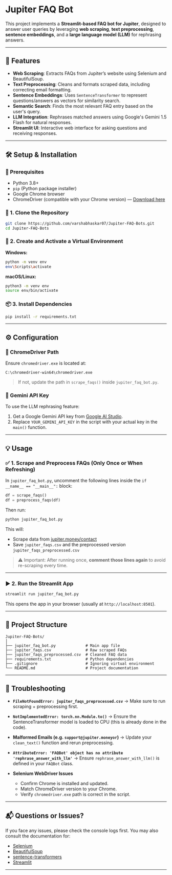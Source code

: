 # Jupiter FAQ Bot

This project implements a **Streamlit-based FAQ bot for Jupiter**, designed to answer user queries by leveraging **web scraping**, **text preprocessing**, **sentence embeddings**, and a **large language model (LLM)** for rephrasing answers.

---

## 🚀 Features

- **Web Scraping**: Extracts FAQs from Jupiter’s website using Selenium and BeautifulSoup.
- **Text Preprocessing**: Cleans and formats scraped data, including correcting email formatting.
- **Sentence Embeddings**: Uses `SentenceTransformer` to represent questions/answers as vectors for similarity search.
- **Semantic Search**: Finds the most relevant FAQ entry based on the user's query.
- **LLM Integration**: Rephrases matched answers using Google's Gemini 1.5 Flash for natural responses.
- **Streamlit UI**: Interactive web interface for asking questions and receiving responses.

---

## 🛠️ Setup & Installation

### 🔗 Prerequisites
- Python 3.8+
- `pip` (Python package installer)
- Google Chrome browser
- ChromeDriver (compatible with your Chrome version) — [Download here](https://chromedriver.chromium.org/downloads)

### 🧾 1. Clone the Repository
```bash
git clone https://github.com/varshabhaskar07/Jupiter-FAQ-Bots.git
cd Jupiter-FAQ-Bots
````

### 🧪 2. Create and Activate a Virtual Environment

**Windows:**

```bash
python -m venv env
env\Scripts\activate
```

**macOS/Linux:**

```bash
python3 -m venv env
source env/bin/activate
```

### 📦 3. Install Dependencies

```bash
pip install -r requirements.txt
```

---

## ⚙️ Configuration

### 🧭 ChromeDriver Path

Ensure `chromedriver.exe` is located at:

```
C:\chromedriver-win64\chromedriver.exe
```

> If not, update the path in `scrape_faqs()` inside `jupiter_faq_bot.py`.

### 🔑 Gemini API Key

To use the LLM rephrasing feature:

1. Get a Google Gemini API key from [Google AI Studio](https://makersuite.google.com/app).
2. Replace `YOUR_GEMINI_API_KEY` in the script with your actual key in the `main()` function.

---

## 💡 Usage

### ✅ 1. Scrape and Preprocess FAQs (Only Once or When Refreshing)

In `jupiter_faq_bot.py`, uncomment the following lines inside the `if __name__ == "__main__":` block:

```python
df = scrape_faqs()
df = preprocess_faqs(df)
```

Then run:

```bash
python jupiter_faq_bot.py
```

This will:

* Scrape data from [jupiter.money/contact](https://jupiter.money/contact)
* Save `jupiter_faqs.csv` and the preprocessed version `jupiter_faqs_preprocessed.csv`

> ⚠️ Important: After running once, **comment those lines again** to avoid re-scraping every time.

---

### ▶️ 2. Run the Streamlit App

```bash
streamlit run jupiter_faq_bot.py
```

This opens the app in your browser (usually at `http://localhost:8501`).

---

## 📁 Project Structure

```
Jupiter-FAQ-Bots/
│
├── jupiter_faq_bot.py             # Main app file
├── jupiter_faqs.csv               # Raw scraped FAQs
├── jupiter_faqs_preprocessed.csv  # Cleaned FAQ data
├── requirements.txt               # Python dependencies
├── .gitignore                     # Ignoring virtual environment
└── README.md                      # Project documentation
```

---

## 🧯 Troubleshooting

* **`FileNotFoundError: jupiter_faqs_preprocessed.csv`**
  → Make sure to run scraping + preprocessing first.

* **`NotImplementedError: torch.nn.Module.to()`**
  → Ensure the SentenceTransformer model is loaded to CPU (this is already done in the code).

* **Malformed Emails (e.g. `support@jupiter.moneyor`)**
  → Update your `clean_text()` function and rerun preprocessing.

* **`AttributeError: 'FAQBot' object has no attribute 'rephrase_answer_with_llm'`**
  → Ensure `rephrase_answer_with_llm()` is defined in your `FAQBot` class.

* **Selenium WebDriver Issues**

  * Confirm Chrome is installed and updated.
  * Match ChromeDriver version to your Chrome.
  * Verify `chromedriver.exe` path is correct in the script.

---

## 📬 Questions or Issues?

If you face any issues, please check the console logs first. You may also consult the documentation for:

* [Selenium](https://selenium-python.readthedocs.io/)
* [BeautifulSoup](https://www.crummy.com/software/BeautifulSoup/bs4/doc/)
* [sentence-transformers](https://www.sbert.net/)
* [Streamlit](https://docs.streamlit.io/)

---

